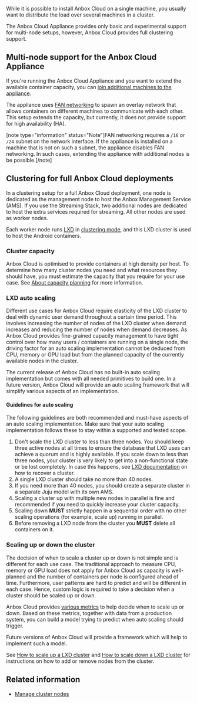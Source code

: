 While it is possible to install Anbox Cloud on a single machine, you usually want to distribute the load over several machines in a cluster.

The Anbox Cloud Appliance provides only basic and experimental support for multi-node setups, however, Anbox Cloud provides full clustering support.

<a name="multi-node-appliance"></a>
## Multi-node support for the Anbox Cloud Appliance

If you're running the Anbox Cloud Appliance and you want to extend the available container capacity, you can [join additional machines to the appliance](https://discourse.ubuntu.com/t/how-to-join-a-machine-to-the-anbox-cloud-appliance/29054).

The appliance uses [FAN networking](https://wiki.ubuntu.com/FanNetworking) to spawn an overlay network that allows containers on different machines to communicate with each other. This setup extends the capacity, but currently, it does not provide support for high availability (HA).

[note type="information" status="Note"]FAN networking requires a `/16` or `/24` subnet on the network interface. If the appliance is installed on a machine that is not on such a subnet, the appliance disables FAN networking. In such cases, extending the appliance with additional nodes is be possible.[/note]

<a name="clustering-anbox-cloud"></a>
## Clustering for full Anbox Cloud deployments

In a clustering setup for a full Anbox Cloud deployment, one node is dedicated as the management node to host the Anbox Management Service (AMS). If you use the Streaming Stack, two additional nodes are dedicated to host the extra services required for streaming. All other nodes are used as worker nodes.

Each worker node runs [LXD](https://ubuntu.com/lxd) in [clustering mode](https://documentation.ubuntu.com/lxd/en/latest/clustering/), and this LXD cluster is used to host the Android containers.

### Cluster capacity

Anbox Cloud is optimised to provide containers at high density per host. To determine how many cluster nodes you need and what resources they should have, you must estimate the capacity that you require for your use case. See [About capacity planning](https://discourse.ubuntu.com/t/about-capacity-planning/28717) for more information.

### LXD auto scaling

Different use cases for Anbox Cloud require elasticity of the LXD cluster to deal with dynamic user demand throughout a certain time period. This involves increasing the number of nodes of the LXD cluster when demand increases and reducing the number of nodes when demand decreases. As Anbox Cloud provides fine-grained capacity management to have tight control over how many users / containers are running on a single node, the driving factor for an auto scaling implementation cannot be deduced from CPU, memory or GPU load but from the planned capacity of the currently available nodes in the cluster.

The current release of Anbox Cloud has no built-in auto scaling implementation but comes with all needed primitives to build one. In a future version, Anbox Cloud will provide an auto scaling framework that will simplify various aspects of an implementation.

#### Guidelines for auto scaling

The following guidelines are both recommended and must-have aspects of an auto scaling implementation. Make sure that your auto scaling implementation follows these to stay within a supported and tested scope.

1. Don't scale the LXD cluster to less than three nodes. You should keep three active nodes at all times to ensure the database that LXD uses can achieve a quorum and is highly available. If you scale down to less than three nodes, your cluster is very likely to get into a non-functional state or be lost completely. In case this happens, see [LXD documentation](https://documentation.ubuntu.com/lxd/en/latest/howto/cluster_recover/) on how to recover a cluster.
1. A single LXD cluster should take no more than 40 nodes.
1. If you need more than 40 nodes, you should create a separate cluster in a separate Juju model with its own AMS.
1. Scaling a cluster up with multiple new nodes in parallel is fine and recommended if you need to quickly increase your cluster capacity.
1. Scaling down **MUST** strictly happen in a sequential order with no other scaling operations (for example, scale up) running in parallel.
1. Before removing a LXD node from the cluster you **MUST** delete all containers on it.

### Scaling up or down the cluster

The decision of when to scale a cluster up or down is not simple and is different for each use case. The traditional approach to measure CPU, memory or GPU load does not apply for Anbox Cloud as capacity is well-planned and the number of containers per node is configured ahead of time. Furthermore, user patterns are hard to predict and will be different in each case. Hence, custom logic is required to take a decision when a cluster should be scaled up or down.

Anbox Cloud provides [various metrics](https://discourse.ubuntu.com/t/prometheus-metrics/19521) to help decide when to scale up or down. Based on these metrics, together with data from a production system, you can build a model trying to predict when auto scaling should trigger.

Future versions of Anbox Cloud will provide a framework which will help to implement such a model.

See [How to scale up a LXD cluster](https://discourse.ubuntu.com/t/scale-up-a-lxd-cluster/24322) and [How to scale down a LXD cluster](https://discourse.ubuntu.com/t/scale-down-a-lxd-cluster/24323) for instructions on how to add or remove nodes from the cluster.

## Related information
* [Manage cluster nodes](https://discourse.ubuntu.com/t/how-to-manage-cluster-nodes/24334)
